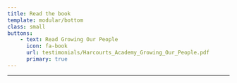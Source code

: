 ```yaml
---
title: Read the book
template: modular/bottom
class: small
buttons:
    - text: Read Growing Our People
      icon: fa-book
      url: testimonials/Harcourts_Academy_Growing_Our_People.pdf
      primary: true
---
```


___
